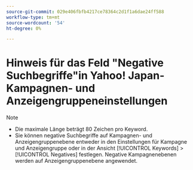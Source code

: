 ```yaml
---
source-git-commit: 029e406fbfb4217ce78364c2d1f1a6dae24ff588
workflow-type: tm+mt
source-wordcount: '54'
ht-degree: 0%

---
```

# Hinweis für das Feld &quot;Negative Suchbegriffe&quot;in Yahoo! Japan-Kampagnen- und Anzeigengruppeneinstellungen

>[!NOTE]
>
>* Die maximale Länge beträgt 80 Zeichen pro Keyword.
>* Sie können negative Suchbegriffe auf Kampagnen- und Anzeigengruppenebene entweder in den Einstellungen für Kampagne und Anzeigengruppe oder in der Ansicht [!UICONTROL Keywords] > [!UICONTROL Negatives] festlegen. Negative Kampagnenebenen werden auf Anzeigengruppenebene angewendet.

